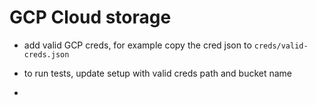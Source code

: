 # GCP Cloud storage

- add valid GCP creds, for example copy the cred json to `creds/valid-creds.json`
- to run tests, update setup with valid creds path and bucket name

- 


